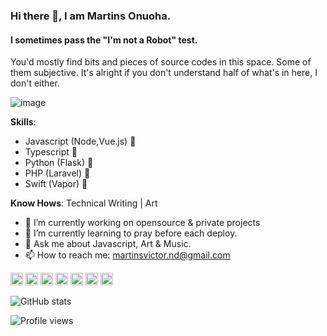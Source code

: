 ### Hi there 👋, I am Martins  Onuoha.
#### I sometimes pass the "I'm not a Robot" test.

You'd mostly find bits and pieces of source codes in this space. Some of them subjective. It's alright if you don't understand half of what's in here, I don't either. 

![image](https://static01.nyt.com/images/2016/08/05/us/05onfire1_xp/05onfire1_xp-superJumbo-v2.jpg)


**Skills**: 
 - Javascript (Node,Vue.js) :art:
 - Typescript :guitar:
 - Python (Flask) :snake:
 - PHP (Laravel) :older_man:
 - Swift (Vapor) :poodle:

**Know Hows**: Technical Writing | Art

- 🔭 I’m currently working on opensource & private projects 
- 🌱 I’m currently learning to pray before each deploy. 
- 💬 Ask me about Javascript, Art & Music. 
- 📫 How to reach me: martinsvictor.nd@gmail.com 


[<img src='https://cdn.jsdelivr.net/npm/simple-icons@3.0.1/icons/github.svg' alt='github' height='20'>](https://github.com/MartinsOnuoha)  [<img src='https://cdn.jsdelivr.net/npm/simple-icons@3.0.1/icons/dev-dot-to.svg' alt='dev' height='20'>](https://dev.to/martinsonuoha)  [<img src='https://cdn.jsdelivr.net/npm/simple-icons@3.0.1/icons/linkedin.svg' alt='linkedin' height='20'>](https://www.linkedin.com/in/victor-onuoha-martins/)  [<img src='https://cdn.jsdelivr.net/npm/simple-icons@3.0.1/icons/facebook.svg' alt='facebook' height='20'>](https://www.facebook.com/phatOnuoha)  [<img src='https://cdn.jsdelivr.net/npm/simple-icons@3.0.1/icons/instagram.svg' alt='instagram' height='20'>](https://www.instagram.com/__renaissancehumanist/)  [<img src='https://cdn.jsdelivr.net/npm/simple-icons@3.0.1/icons/twitter.svg' alt='twitter' height='20'>](https://twitter.com/OnuohaOfficial)  [<img src='https://cdn.jsdelivr.net/npm/simple-icons@3.0.1/icons/stackoverflow.svg' alt='stackoverflow' height='20'>](https://stackoverflow.com/users/6948483/martinsonuoha)  

![GitHub stats](https://github-readme-stats.vercel.app/api?username=MartinsOnuoha&show_icons=true)  

![Profile views](https://gpvc.arturio.dev/MartinsOnuoha)  
